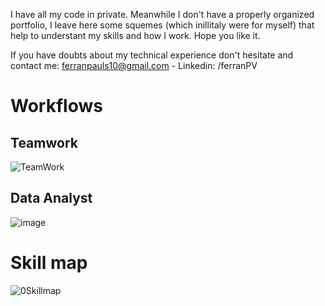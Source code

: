 I have all my code in private. Meanwhile I don't have a properly organized portfolio, I leave here some squemes (which inillitaly were for myself) that help to understant my skills and how I work. Hope you like it.

If you have doubts about my technical experience don't hesitate and contact me: ferranpauls10@gmail.com - Linkedin: /ferranPV

# Workflows

## Teamwork

![TeamWork](https://user-images.githubusercontent.com/28867326/182052273-f49e0696-9581-4640-99b1-64405058764a.png)


## Data Analyst

![image](https://user-images.githubusercontent.com/28867326/182052305-bbfad1df-a4f7-48ba-bbf1-4be40236b419.png)

# Skill map

![0Skillmap](https://user-images.githubusercontent.com/28867326/182295772-55b13207-c0b4-4c43-a8b8-218f9d76beb4.png)
